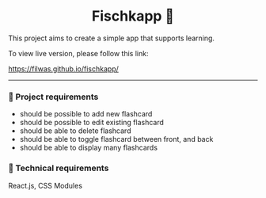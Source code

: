 <h1 align="center">
  Fischkapp 📄
</h1>

This project aims to create a simple app that supports learning.

To view live version, please follow this link:

https://filwas.github.io/fischkapp/

---

### 📝 Project requirements

- should be possible to add new flashcard
- should be possible to edit existing flashcard
- should be able to delete flashcard
- should be able to toggle flashcard between front, and back
- should be able to display many flashcards

### 🔧 Technical requirements

React.js, CSS Modules